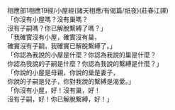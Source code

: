 相應部1相應19經/小屋經(諸天相應/有偈篇/祇夜)(莊春江譯)  
「你沒有小屋嗎？沒有巢嗎？  
沒有子嗣嗎？你已解脫繫縛了嗎？」  
「我確實沒有小屋，確實沒有巢，  
確實沒有子嗣，我確實已解脫繫縛了。」  
「你認為我說的小屋是什麼？你認為我說的巢是什麼？  
你認為我說的子嗣是什麼？你認為我說的繫縛是什麼？」  
「你說的小屋是母親，你說的巢是妻子，  
你說的子嗣是兒子，你對我說的繫縛是渴愛。」  
「你沒有小屋，好！沒有巢，好！  
沒有子嗣，好！你已解脫繫縛，好！」  
  
  
